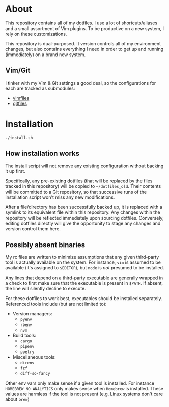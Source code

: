 # About
This repository contains all of my dotfiles. I use a lot of shortcuts/aliases
and a small assortment of Vim plugins. To be productive on a new system, I rely
on these customizations.

This repository is dual-purposed. It version controls all of my environment
changes, but also contains everything I need in order to get up and running
(immediately) on a brand new system.

## Vim/Git
I tinker with my Vim & Git settings a good deal, so the configurations for
each are tracked as submodules:

- [vimfiles](https://github.com/DavidCain/vimfiles)
- [gitfiles](https://github.com/DavidCain/gitfiles)

# Installation
```bash
./install.sh
```

## How installation works
The install script will not remove any existing configuration without backing
it up first.

Specifically, any pre-existing dotfiles (that will be replaced by the files
tracked in this repository) will be copied to `~/dotfiles_old`. Their contents
will be committed to a Git repository, so that successive runs of the
installation script won't miss any new modifications.

After a file/directory has been successfully backed up, it is replaced with a
symlink to its equivalent file within this repository. Any changes within the
repository will be reflected immediately upon sourcing dotfiles. Conversely,
editing dotfiles directly will give the opportunity to stage any changes and
version control them here.

## Possibly absent binaries
My rc files are written to minimize assumptions that any given third-party tool
is actually available on the system. For instance, `vim` is assumed to be
available (it's assigned to `$EDITOR`), but `node` is *not* presumed to be
installed.

Any lines that depend on a third-party executable are generally wrapped in a
check to first make sure that the executable is present in `$PATH`. If absent,
the line will silently decline to execute.

For these dotfiles to work best, executables should be installed separately.
Referenced tools include (but are not limited to):

- Version managers:
    - `pyenv`
    - `rbenv`
    - `nvm`
- Build tools:
    - `cargo`
    - `pipenv`
    - `poetry`
- Miscellaneous tools:
    - `direnv`
    - `fzf`
    - `diff-so-fancy`

Other env vars only make sense if a given tool is installed. For instance
`HOMEBREW_NO_ANALYTICS` only makes sense when `Homebrew` is installed. These
values are harmless if the tool is not present (e.g. Linux systems don't care
about `brew`)
